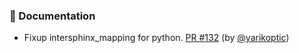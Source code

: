 ### 📝 Documentation

- Fixup intersphinx_mapping for python.  [PR #132](https://github.com/datalad/datalad-neuroimaging/pull/132) (by [@yarikoptic](https://github.com/yarikoptic))
